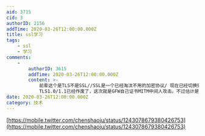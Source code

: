```yaml
---
aid: 3715
cid: 3
authorID: 2156
addTime: 2020-03-26T12:00:00.000Z
title: ssl学习
tags:
    - ssl
    - 学习
comments:
    -
        authorID: 3615
        addTime: 2020-03-26T12:00:00.000Z
        content: >-
            前辈这个是TLS不是SSL//SSL是一个已经淘汰不用的加密协议/ 现在已经切换到TLS1.2了，甚至2049bbs是1.3版本/
            TLS1.0/1.1已经作废了，这次就是GFW自己证书MITM中间人攻击。不过估计是菜鸟做的
date: 2020-03-26T12:00:00.000Z
category: 技术
---
```


[https://mobile.twitter.com/chenshaoju/status/1243078679380426753](https://mobile.twitter.com/chenshaoju/status/1243078679380426753)
